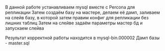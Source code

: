 В данной работе устанавливаем mysql вместе с Percona для репликации 
Затем создаём базу на мастере, делаем её дамп, заливаем на слейв базу, в которой затем правим конфиг для репликации без лишних таблиц 
Затем на слейве задаём параметры мастер бд и запускаем слейва 

Результат корректной работы находится в mysql-bin.000002 
Дамп базы - master.sql

